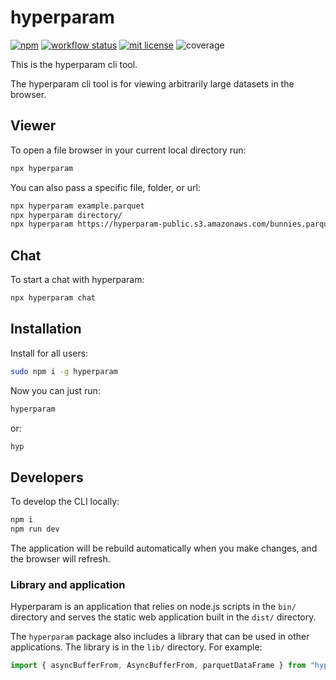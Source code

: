 # hyperparam

[![npm](https://img.shields.io/npm/v/hyperparam)](https://www.npmjs.com/package/hyperparam)
[![workflow status](https://github.com/hyparam/hyperparam-cli/actions/workflows/ci.yml/badge.svg)](https://github.com/hyparam/hyperparam-cli/actions)
[![mit license](https://img.shields.io/badge/License-MIT-blue.svg)](https://opensource.org/licenses/MIT)
![coverage](https://img.shields.io/badge/Coverage-59-darkred)

This is the hyperparam cli tool.

The hyperparam cli tool is for viewing arbitrarily large datasets in the browser.

## Viewer

To open a file browser in your current local directory run:

```sh
npx hyperparam
```

You can also pass a specific file, folder, or url:

```sh
npx hyperparam example.parquet
npx hyperparam directory/
npx hyperparam https://hyperparam-public.s3.amazonaws.com/bunnies.parquet
```

## Chat

To start a chat with hyperparam:

```sh
npx hyperparam chat
```

## Installation

Install for all users:

```sh
sudo npm i -g hyperparam
```

Now you can just run:

```sh
hyperparam
```

or:

```sh
hyp
```

## Developers

To develop the CLI locally:

```sh
npm i
npm run dev
```

The application will be rebuild automatically when you make changes, and the browser will refresh.

### Library and application

Hyperparam is an application that relies on node.js scripts in the `bin/` directory and serves the static web application built in the `dist/` directory.

The `hyperparam` package also includes a library that can be used in other applications. The library is in the `lib/` directory. For example:

```js
import { asyncBufferFrom, AsyncBufferFrom, parquetDataFrame } from "hyperparam";
```

